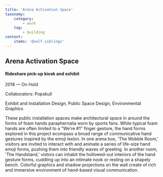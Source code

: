 ```yaml
---
title: 'Arena Activation Space'
taxonomy:
    category:
        - work
    tag:
        - building
content:
    items: '@self.siblings'
---
```


## Arena Activation Space
#### Rideshare pick-up kiosk and exhibit

<span class="textcolor">2018 — On Hold</span>

Collaborators: Popskull

Exhibit and Installation Design, Public Space Design, Environmental Graphics

These public installation spaces make architectural space in around the forms of foam hands paraphernalia worn by sports fans. While typical foam hands are often limited to a "We're #1" finger gesture, the hand forms explored in this project ecompass a broad range of communicative hand gestures inspired by the emoji lexion. In one arena box, 'The Wobble Room,' visitors are invited to interact with and animate a series of life-size hand emoji forms, pushing them into friendly waves of greeting. In another room, 'The Handstand,' vistors can inhabit the hollowed-out interiors of the hand gesture forms, cuddling up into an intimate nook or resting on a shapely bench. Colorful graphics and shadow projections on the wall create of rich and immersive environment of hand-based visual communication.


